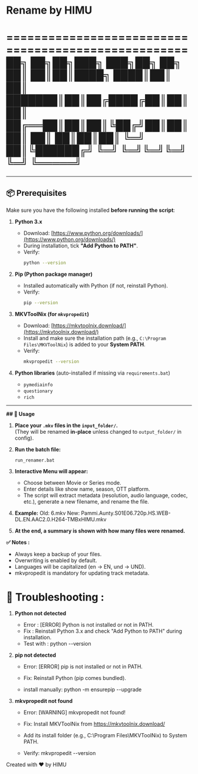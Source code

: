 # Rename by HIMU

====================================================
       ██╗  ██╗██╗███╗   ███╗██╗   ██╗
       ██║  ██║██║████╗ ████║██║   ██║
       ███████║██║██╔████╔██║██║   ██║
       ██╔══██║██║██║╚██╔╝██║██║   ██║
       ██║  ██║██║██║ ╚═╝ ██║╚██████╔╝
       ╚═╝  ╚═╝╚═╝╚═╝     ╚═╝ ╚═════╝ 
====================================================


---

## 📦 Prerequisites

Make sure you have the following installed **before running the script**:

1. **Python 3.x**  
   - Download: [https://www.python.org/downloads/](https://www.python.org/downloads/)  
   - During installation, tick **"Add Python to PATH"**.  
   - Verify:  
     ```bash
     python --version
     ```

2. **Pip (Python package manager)**  
   - Installed automatically with Python (if not, reinstall Python).  
   - Verify:  
     ```bash
     pip --version
     ```

3. **MKVToolNix (for `mkvpropedit`)**  
   - Download: [https://mkvtoolnix.download/](https://mkvtoolnix.download/)  
   - Install and make sure the installation path (e.g., `C:\Program Files\MKVToolNix`) is added to your **System PATH**.  
   - Verify:  
     ```bash
     mkvpropedit --version
     ```

4. **Python libraries** (auto-installed if missing via `requirements.bat`)  
   - `pymediainfo`  
   - `questionary`  
   - `rich`  

---

**## 🚀 Usage**

1. **Place your `.mkv` files in the **`input_folder/`**.**  
   (They will be renamed **in-place** unless changed to `output_folder/` in config).

2. **Run the batch file:**
   ```bash
   run_renamer.bat

3. **Interactive Menu will appear:**
   - Choose between Movie or Series mode.
   - Enter details like show name, season, OTT platform.
   - The script will extract metadata (resolution, audio language, codec, etc.), generate a new filename, and rename the file.

4. **Example:**
Old: 6.mkv
New: Pammi.Aunty.S01E06.720p.HS.WEB-DL.EN.AAC2.0.H264-TMBxHIMU.mkv

5. **At the end, a summary is shown with how many files were renamed.**

**✅ Notes :**
 - Always keep a backup of your files.
 - Overwriting is enabled by default.
 - Languages will be capitalized (en → EN, und → UND).
 - mkvpropedit is mandatory for updating track metadata.


# 🔧 Troubleshooting :

1. **Python not detected**
   - Error : [ERROR] Python is not installed or not in PATH.
   - Fix : Reinstall Python 3.x and check "Add Python to PATH" during installation.
   - Test with : python --version

2. **pip not detected**
   - Error: [ERROR] pip is not installed or not in PATH.
   - Fix: Reinstall Python (pip comes bundled).

   - install manually: python -m ensurepip --upgrade

3. **mkvpropedit not found**
   - Error: [WARNING] mkvpropedit not found!
   - Fix: Install MKVToolNix from https://mkvtoolnix.download/

    - Add its install folder (e.g., C:\Program Files\MKVToolNix) to System PATH.

   - Verify: mkvpropedit --version


 Created with ❤️ by HIMU
